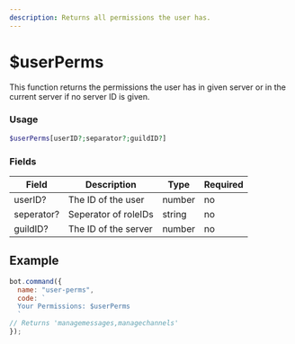 ```yaml
---
description: Returns all permissions the user has.
---
```


# $userPerms

This function returns the permissions the user has in given server or in the current server if no server ID is given.

### Usage

```php
$userPerms[userID?;separator?;guildID?]
```

### Fields

| Field      | Description          | Type   | Required |
| ---------- | -------------------- | ------ | -------- |
| userID?    | The ID of the user   | number | no       |
| seperator? | Seperator of roleIDs | string | no       |
| guildID?   | The ID of the server | number | no       |

## Example

```javascript
bot.command({
  name: "user-perms",
  code: `
  Your Permissions: $userPerms
  `
// Returns 'managemessages,managechannels'
});
```
